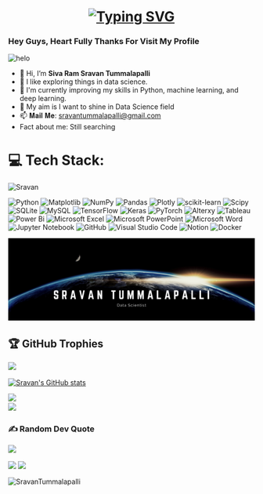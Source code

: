<H1 align="center">
  <a href="https://git.io/typing-svg">
    <img src="https://readme-typing-svg.demolab.com?font=Fira+Code&pause=1000&color=83C5BE&width=435&lines=Hello!!+I'm+Sravan+Tummalapalli;I'm+a+Data+Scientist" alt="Typing SVG" />
  </a>
</H1>


### Hey Guys, Heart Fully Thanks For Visit My Profile

![helo](https://user-images.githubusercontent.com/89390696/197391947-44073cab-ffa1-4f6f-b0e9-a541afc7254a.gif)



- 👋 Hi, I’m **Siva Ram Sravan Tummalapalli**
- 👀 I like exploring things in data science.
- 🌱 I'm currently improving my skills in Python, machine learning, and deep learning.
- 💬 My aim is I want to shine in Data Science field
- 📫 𝐌𝐚𝐢𝐥 𝐌𝐞: sravantummalapalli@gmail.com
- Fact about me: Still searching 

<!---
SravanTummalapalli/SravanTummalapalli is a ✨ special ✨ repository because its `README.md` (this file) appears on your GitHub profile.
You can click the Preview link to take a look at your changes.
--->

# 💻 Tech Stack:
![Sravan](https://img.shields.io/badge/Sravan)

![Python](https://img.shields.io/badge/python-3670A0?style=for-the-badge&logo=python&logoColor=ffdd54) 
![Matplotlib](https://img.shields.io/badge/Matplotlib-%23ffffff.svg?style=for-the-badge&logo=Matplotlib&logoColor=black) 
![NumPy](https://img.shields.io/badge/numpy-%23013243.svg?style=for-the-badge&logo=numpy&logoColor=white) 
![Pandas](https://img.shields.io/badge/pandas-%23150458.svg?style=for-the-badge&logo=pandas&logoColor=white) 
![Plotly](https://img.shields.io/badge/Plotly-%233F4F75.svg?style=for-the-badge&logo=plotly&logoColor=white) 
![scikit-learn](https://img.shields.io/badge/scikit--learn-%23F7931E.svg?style=for-the-badge&logo=scikit-learn&logoColor=white) 
![Scipy](https://img.shields.io/badge/SciPy-%230C55A5.svg?style=for-the-badge&logo=scipy&logoColor=%white) 
![SQLite](https://img.shields.io/badge/sqlite-%2307405e.svg?style=for-the-badge&logo=sqlite&logoColor=white) 
![MySQL](https://img.shields.io/badge/mysql-%2300000f.svg?style=for-the-badge&logo=mysql&logoColor=white)
![TensorFlow](https://img.shields.io/badge/TensorFlow-%23FF6F00.svg?style=for-the-badge&logo=TensorFlow&logoColor=white) 
![Keras](https://img.shields.io/badge/Keras-%23D00000.svg?style=for-the-badge&logo=Keras&logoColor=white) 
![PyTorch](https://img.shields.io/badge/PyTorch-%23EE4C2C.svg?style=for-the-badge&logo=PyTorch&logoColor=white) 
![Alterxy](https://img.shields.io/badge/alteryx-18BFFF?style=for-the-badge&logo=alteryx&logoColor=white)
![Tableau](https://img.shields.io/badge/tableau-6f1ab1?style=for-the-badge&logo=tableau&logoColor=white) 
![Power Bi](https://img.shields.io/badge/power_bi-F2C811?style=for-the-badge&logo=powerbi&logoColor=black) 
![Microsoft Excel](https://img.shields.io/badge/Microsoft_Excel-217346?style=for-the-badge&logo=microsoft-excel&logoColor=white) 
![Microsoft PowerPoint](https://img.shields.io/badge/Microsoft_PowerPoint-B7472A?style=for-the-badge&logo=microsoft-powerpoint&logoColor=white) 
![Microsoft Word](https://img.shields.io/badge/Microsoft_Word-2B579A?style=for-the-badge&logo=microsoft-word&logoColor=white) 
![Jupyter Notebook](https://img.shields.io/badge/jupyter-%23FA0F00.svg?style=for-the-badge&logo=jupyter&logoColor=white) 
![GitHub](https://img.shields.io/badge/GitHub-100000?style=for-the-badge&logo=github&logoColor=white) 
![Visual Studio Code](https://img.shields.io/badge/Visual%20Studio%20Code-0078d7.svg?style=for-the-badge&logo=visual-studio-code&logoColor=white)
![Notion](https://img.shields.io/badge/Notion-%23000000.svg?style=for-the-badge&logo=notion&logoColor=white)
![Docker](https://img.shields.io/badge/Docker-%23000000.svg?style=for-the-badge&logo=docker&logoColor=white)


![image](https://github.com/SravanTummalapalli/SravanTummalapalli/blob/main/Sravan%20Tummalapalli.png)


## 🏆 GitHub Trophies
![](https://github-profile-trophy.vercel.app/?username=SravanTummalapalli&theme=darkhub&no-frame=false&no-bg=false&margin-w=4)


[![Sravan's GitHub stats](https://github-readme-stats.vercel.app/api?username=SravanTummalapalli&theme=radical)](https://github.com/SravanTummalapalli/github-readme-stats)


![](https://github-readme-streak-stats.herokuapp.com/?user=SravanTummalapalli&theme=highcontrast&hide_border=false)<br/>
![](https://github-readme-stats.vercel.app/api/top-langs/?username=SravanTummalapalli&theme=highcontrast&hide_border=false&include_all_commits=false&count_private=false&layout=compact)

### ✍️ Random Dev Quote
![](https://quotes-github-readme.vercel.app/api?type=horizontal&theme=dark)

[![](https://img.shields.io/badge/linkedin-%230077B5.svg?style=for-the-badge&logo=linkedin)](https://www.linkedin.com/in/siva-ram-sravan-tummalapalli-272009157/) [![](https://img.shields.io/badge/Medium-12100E?style=for-the-badge&logo=medium&logoColor=white)](https://medium.com/@sravantummalapalli)



<p align="left"> <img src="https://komarev.com/ghpvc/?username=SravanTummalapalli&label=Profile%20views&color=0e75b6&style=flat" alt="SravanTummalapalli" /> </p>

